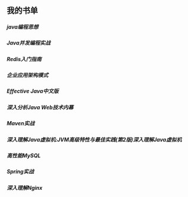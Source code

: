 ## 我的书单

##### java编程思想
##### Java并发编程实战
##### Redis入门指南
##### 企业应用架构模式
##### Effective Java中文版
##### 深入分析Java Web技术内幕
##### Maven实战
##### 深入理解Java虚拟机:JVM高级特性与最佳实践(第2版)深入理解Java虚拟机
##### 高性能MySQL
##### Spring实战
##### 深入理解Nginx